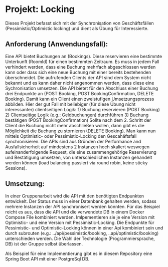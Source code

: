 # Projekt: Locking

Dieses Projekt befasst sich mit der Synchronisation von Geschäftsfällen (Pessimistic/Optimistic locking) und dient als Übung für Interessierte.

## Anforderung (Anwendungsfall):
Eine API bietet Buchungen an (Bookings). Diese reservieren eine bestimmte Unterkunft (RoomId) für einen bestimmten Zeitraum. Es muss in jedem Fall verhindert werden, dass eine Buchung mehrfach abgeschlossen werden kann oder dass sich eine neue Buchung mit einer bereits bestehenden überschneidet. Die aufrufenden Clients der API sind dem System nicht bekannt und es kann daher nicht angenommen werden, dass diese eine Sychronisation umsetzen.
Die API bietet für den Abschluss einer Buchung drei Endpunkte an (POST Booking, POST BookingConfirmation, DELETE Booking). Damit kann ein Client einen zweistufigen Umsetzungsprozess abbilden. Hier der gut Fall mit beliebiger (für diese Übung nicht interessanter) clientseitigen Logik:
    1) Buchung reservieren (POST Booking)
    2) Clientseitige Logik (e.g.: Geldbuchungen) durchführen
    3) Buchung bestätigen (POST BookingConfirmation)
Sollte nach dem 2. Schritt der Client die Buchung nicht mehr abschließen wollen, dann gibt es die Möglichkeit die Buchung zu stornieren (DELETE Booking).
Man kann nun mittels Optimistic- oder Pessimistic-Locking den Gescahäftsfall synchronisieren. Die APIs sind aus Gründen der Performance and Ausfallsicherheit auf mindestens 2 Instanzen hoch skaliert weswegen aufeinanderfolgende Request, die eine zusammengehörige Reservierung und Bestätigung umsetzen, von unterschiedlichen Instanzen gehandelt werden können (load balancing passiert via round robin, keine sticky Sessions).

## Umsetzung:
In einer Gruppenarbeit wird die API mit den benötigten Endpunkten entwickelt. Der Status muss in einer Datenbank gehalten werden, sodass mehrere Instanzen der API synchronisert werden könnten. Für das Beispiel reicht es aus, dass die API und die verwendete DB in einem Docker Compose File kombiniert werden.
Imlpementieren sie je eine Version mit Optimistic- und eine Version mit Pessimistic-Locking. Die Endpunkte für Pessimistic- und Optimistic-Locking können in einer Api kombiniert sein und durch subrouten (e.g.: ../api/pessimistic/booking,  ..api/optimistic/booking) unterschieden werden.
Die Wahl der Technologie (Programmiersprache, DB) ist der Gruppe selbst überlassen.

Als Beispiel für eine Implementierung gibt es in diesem Repository eine Spring Boot API mit einer PostgreSql DB.
